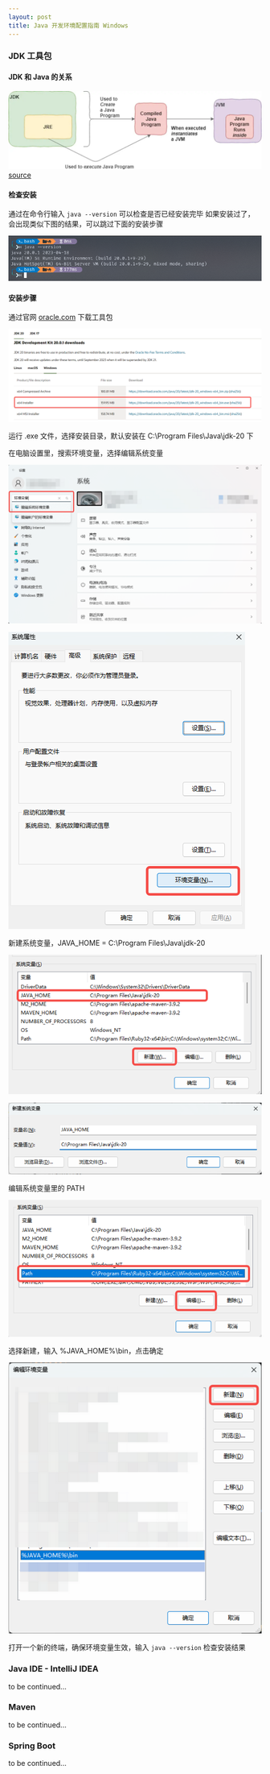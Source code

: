 ```yaml
---
layout: post
title: Java 开发环境配置指南 Windows
---
```

### JDK 工具包
#### JDK 和 Java 的关系

![jdk](/assets/java-setup/jdk.png)
[source]

#### 检查安装
通过在命令行输入 `java --version` 可以检查是否已经安装完毕
如果安装过了，会出现类似下图的结果，可以跳过下面的安装步骤

![check.png](/assets/java-setup/check.png)

#### 安装步骤
通过官网 [oracle.com] 下载工具包

![download](/assets/java-setup/download.png)

运行 .exe 文件，选择安装目录，默认安装在 C:\Program Files\Java\jdk-20 下

在电脑设置里，搜索环境变量，选择编辑系统变量

![search.png](/assets/java-setup/search.png)

![entry.png](/assets/java-setup/entry.png)

新建系统变量，JAVA_HOME = C:\Program Files\Java\jdk-20 

![java_home.png](/assets/java-setup/java_home.png)

![add.png](/assets/java-setup/add.png)

编辑系统变量里的 PATH

![path.png](/assets/java-setup/path.png)

选择新建，输入 %JAVA_HOME%\bin，点击确定

![add_to_path.png](/assets/java-setup/add_to_path.png)

打开一个新的终端，确保环境变量生效，输入 `java --version` 检查安装结果

### Java IDE -  IntelliJ IDEA
to be continued...

### Maven
to be continued...

### Spring Boot
to be continued...



[oracle.com]: https://www.oracle.com/java/technologies/downloads/#jdk20-windows
[source]: https://www.infoworld.com/article/3296360/what-is-the-jdk-introduction-to-the-java-development-kit.html
